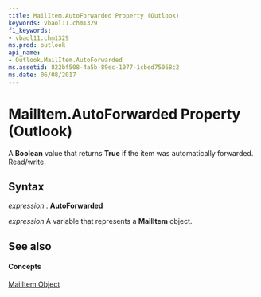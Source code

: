 ```yaml
---
title: MailItem.AutoForwarded Property (Outlook)
keywords: vbaol11.chm1329
f1_keywords:
- vbaol11.chm1329
ms.prod: outlook
api_name:
- Outlook.MailItem.AutoForwarded
ms.assetid: 822bf508-4a5b-89ec-1077-1cbed75068c2
ms.date: 06/08/2017
---
```



# MailItem.AutoForwarded Property (Outlook)

A  **Boolean** value that returns **True** if the item was automatically forwarded. Read/write.


## Syntax

 _expression_ . **AutoForwarded**

 _expression_ A variable that represents a **MailItem** object.


## See also


#### Concepts


[MailItem Object](Outlook.MailItem.md)

